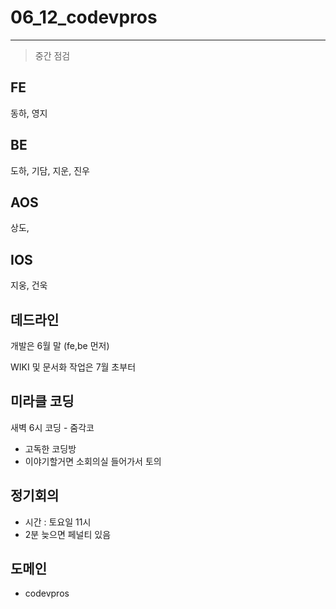 #  06_12_codevpros

-----

> 중간 점검



## FE

동하, 영지



## BE

도하, 기담, 지운, 진우



## AOS

상도, 



## IOS

지웅, 건욱



## 데드라인

개발은 6월 말 (fe,be 먼저)

WIKI 및 문서화 작업은 7월 초부터



## 미라클 코딩

새벽 6시 코딩 - 줌각코

- 고독한 코딩방
- 이야기할거면 소회의실 들어가서 토의



## 정기회의

- 시간 : 토요일 11시
- 2분 늦으면 페널티 있음



## 도메인

- codevpros

